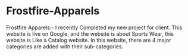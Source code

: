 # Frostfire-Apparels
Frostfire Apparels:- I recently Completed my new project for client. This website is live on Google, and the website is about Sports Wear, this website is Like a Catalog website. In this website, there are 4 major categories are added with their sub-categories.
